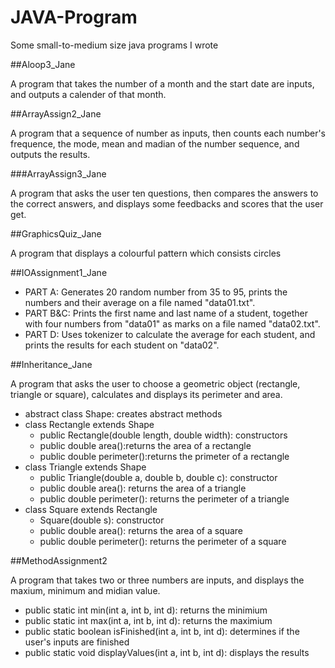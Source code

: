 # JAVA-Program
Some small-to-medium size java programs I wrote

##Aloop3_Jane

  A program that takes the number of a month and the start date are inputs, and outputs a calender of that month.
  
##ArrayAssign2_Jane

  A program that a sequence of number as inputs, then counts each number's frequence, the mode, mean and madian of the number sequence, and outputs the results.  
  
###ArrayAssign3_Jane

  A program that asks the user ten questions, then compares the answers to the correct answers, and displays some feedbacks and scores that the user get. 
  
##GraphicsQuiz_Jane

  A program that displays a colourful pattern which consists circles  
  
##IOAssignment1_Jane

  - PART A: Generates 20 random number from 35 to 95, prints the numbers and their average on a file named "data01.txt".
  - PART B&C: Prints the first name and last name of a student, together with four numbers from "data01" as marks on a file named "data02.txt".
  - PART D: Uses tokenizer to calculate the average for each student, and prints the results for each student on "data02".
  
##Inheritance_Jane

  A program that asks the user to choose a geometric object (rectangle, triangle or square), calculates and displays its perimeter and area.
  - abstract class Shape: creates abstract methods
  - class Rectangle extends Shape
    - public Rectangle(double length, double width): constructors
    - public double area():returns the area of a rectangle
    - public double perimeter():returns the primeter of a rectangle
  - class Triangle extends Shape
    - public Triangle(double a, double b, double c): constructor
    - public double area(): returns the area of a triangle
    - public double perimeter(): returns the perimeter of a triangle
  - class Square extends Rectangle
    - Square(double s): constructor
    - public double area(): returns the area of a square
    - public double perimeter(): returns the perimeter of a square
     
##MethodAssignment2

  A program that takes two or three numbers are inputs, and displays the maxium, minimum and midian value.
  - public static int min(int a, int b, int d): returns the minimium
  - public static int max(int a, int b, int d): returns the maximium
  - public static boolean isFinished(int a, int b, int d): determines if the user's inputs are finished
  - public static void displayValues(int a, int b, int d): displays the results  
